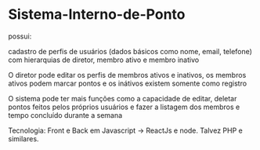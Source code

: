 # Sistema-Interno-de-Ponto

possui:

cadastro de perfis de usuários (dados básicos como nome, email, telefone) com hierarquias de diretor, membro ativo e membro inativo

O diretor pode editar os perfis de membros ativos e inativos, os membros ativos podem marcar pontos e os inátivos existem somente como registro

O sistema pode ter mais funções como a capacidade de editar, deletar pontos feitos pelos próprios usuários e fazer a listagem dos membros e tempo concluído durante a semana

Tecnologia: Front e Back em Javascript ->  ReactJs e node. Talvez PHP e similares.
